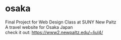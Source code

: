 # osaka
Final Project for Web Design Class at SUNY New Paltz<br>
A travel website for Osaka Japan<br>
check it out: https://www2.newpaltz.edu/~liul4/
